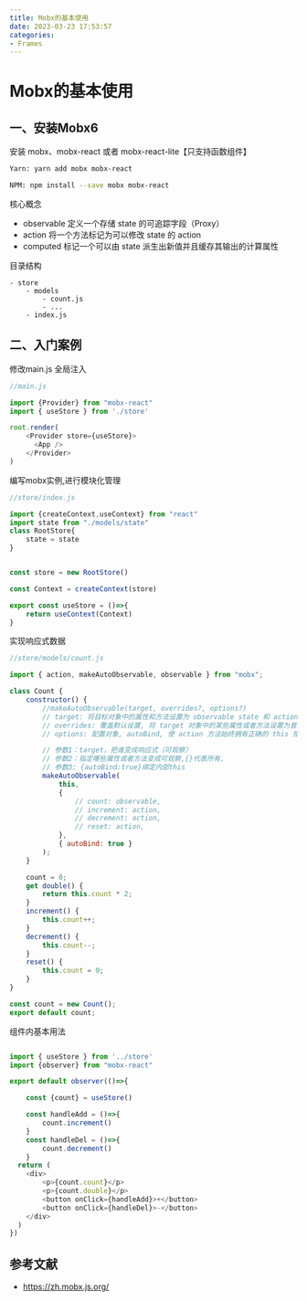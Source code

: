 ```yaml
---
title: Mobx的基本使用
date: 2023-03-23 17:53:57
categories: 
- Frames
---
```


# Mobx的基本使用

## 一、安装Mobx6

安装 mobx、mobx-react 或者 mobx-react-lite【只支持函数组件】

```bash
Yarn: yarn add mobx mobx-react

NPM: npm install --save mobx mobx-react
```

核心概念
- observable 定义一个存储 state 的可追踪字段（Proxy）
- action 将一个方法标记为可以修改 state 的 action
- computed 标记一个可以由 state 派生出新值并且缓存其输出的计算属性

目录结构
```
- store
    - models
        - count.js
        - ...
    - index.js
```

## 二、入门案例

修改main.js 全局注入
```js
//main.js

import {Provider} from "mobx-react"
import { useStore } from './store'

root.render(
    <Provider store={useStore}>
      <App />
    </Provider>
)

```

编写mobx实例,进行模块化管理

```js
//store/index.js

import {createContext,useContext} from "react"
import state from "./models/state"
class RootStore{
    state = state
}


const store = new RootStore()

const Context = createContext(store)

export const useStore = ()=>{
    return useContext(Context)
}


```

实现响应式数据
```js
//store/models/count.js

import { action, makeAutoObservable, observable } from "mobx";

class Count {
	constructor() {
		//makeAutoObservable(target, overrides?, options?)
		// target: 将目标对象中的属性和方法设置为 observable state 和 action
		// overrides: 覆盖默认设置, 将 target 对象中的某些属性或者方法设置为普通属性
		// options: 配置对象, autoBind, 使 action 方法始终拥有正确的 this 指向

		// 参数1：target，把谁变成响应式（可观察）
		// 参数2：指定哪些属性或者方法变成可观察,{}代表所有,
		// 参数3: {autoBind:true}绑定内部this
		makeAutoObservable(
			this,
			{
				// count: observable,
				// increment: action,
				// decrement: action,
				// reset: action,
			},
			{ autoBind: true }
		);
	}

	count = 0;
	get double() {
		return this.count * 2;
	}
	increment() {
		this.count++;
	}
	decrement() {
		this.count--;
	}
	reset() {
		this.count = 0;
	}
}

const count = new Count();
export default count;

```

组件内基本用法

```js

import { useStore } from '../store'
import {observer} from "mobx-react"

export default observer(()=>{

    const {count} = useStore()

    const handleAdd = ()=>{
        count.increment()
    }
    const handleDel = ()=>{
        count.decrement()
    }
  return (
    <div>
        <p>{count.count}</p>
        <p>{count.double}</p>
        <button onClick={handleAdd}>+</button>
        <button onClick={handleDel}>-</button>
    </div>
  )
})


```




## 参考文献

- https://zh.mobx.js.org/

